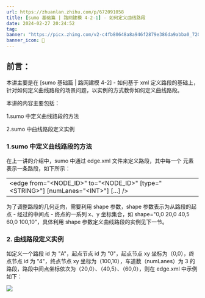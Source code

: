 ```yaml
---
url: https://zhuanlan.zhihu.com/p/672091058
title: [sumo 基础篇 | 路网建模 4-2-1] - 如何定义曲线路段
date: 2024-02-27 20:24:52
tag: 
banner: "https://picx.zhimg.com/v2-c4fb80648a8a946f2879e386da9abba0_720w.jpg?source=172ae18b"
banner_icon: 🔖
---
```

## **前言：**

本讲主要是在 [sumo 基础篇 | 路网建模 4-2] - 如何基于 xml 定义路段的基础上，针对如何定义曲线路段的场景问题，以实例的方式教你如何定义曲线路段。

本讲的内容主要包括：

1.sumo 中定义曲线路段的方法

2.sumo 中曲线路段定义实例

### **1.sumo 中定义曲线路段的方法**

在上一讲的介绍中，sumo 中通过 edge.xml 文件来定义路段，其中每一个 <edge> 元素表示一条路段，如下所示：

<table data-draft-node="block" data-draft-type="table" data-size="normal" data-row-style="normal"><tbody><tr><td>&lt;edge from="&lt;NODE_ID&gt;" to="&lt;NODE_ID&gt;" [type="&lt;STRING&gt;"] [numLanes="&lt;INT&gt;"] [...] /&gt;</td></tr></tbody></table>

为了调整路段的几何走向，需要利用 shape 参数，shape 参数表示为从路段的起点 - 经过的中间点 - 终点的一系列 x、y 坐标集合，如 shape="0,0 20,0 40,5 60,0 100,10"，具体利用 shape 参数定义曲线路段的实例见下一节。

### **2. 曲线路段定义实例**

如定义一个路段 id 为 "A"，起点节点 id 为 "0"，起点节点 xy 坐标为（0,0），终点节点 id 为 "4"，终点节点 xy 坐标为（100,10），车道数（numLanes）为 3 的路段，路段中间点坐标依次为（20,0）、（40,5）、（60,0），则在 edge.xml 中示例如下：

![](https://pic4.zhimg.com/v2-6397bcc9aa134b2c943b80f0a528006b_r.jpg)